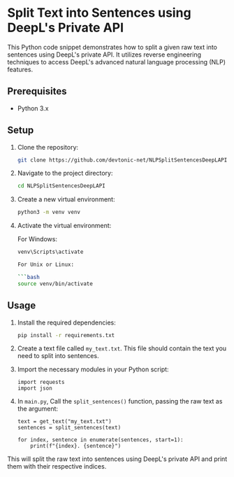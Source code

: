 # Split Text into Sentences using DeepL's Private API

This Python code snippet demonstrates how to split a given raw text into sentences using DeepL's private API. It utilizes reverse engineering techniques to access DeepL's advanced natural language processing (NLP) features.

## Prerequisites

- Python 3.x

## Setup

1. Clone the repository:

   ```bash
   git clone https://github.com/devtonic-net/NLPSplitSentencesDeepLAPI.git

2. Navigate to the project directory:

    ```bash
    cd NLPSplitSentencesDeepLAPI

3. Create a new virtual environment:

    ```bash
    python3 -m venv venv

4. Activate the virtual environment:

    For Windows:

    ```bash
    venv\Scripts\activate

    For Unix or Linux:

    ```bash
    source venv/bin/activate

## Usage

1. Install the required dependencies:

    ```bash
    pip install -r requirements.txt

2. Create a text file called `my_text.txt`. This file should contain the text you need to split into sentences.
3. Import the necessary modules in your Python script:

    ```python3
    import requests
    import json

4. In `main.py`, Call the `split_sentences()` function, passing the raw text as the argument:

    ```python3
    text = get_text("my_text.txt")
    sentences = split_sentences(text)

    for index, sentence in enumerate(sentences, start=1):
        print(f"{index}. {sentence}")

This will split the raw text into sentences using DeepL's private API and print them with their respective indices.
